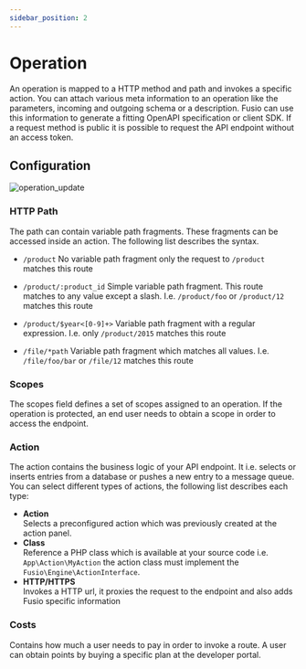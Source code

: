 ```yaml
---
sidebar_position: 2
---
```


# Operation

An operation is mapped to a HTTP method and path and invokes a specific action. You can attach various meta information
to an operation like the parameters, incoming and outgoing schema or a description. Fusio can use this information to
generate a fitting OpenAPI specification or client SDK. If a request method is public it is possible to request the API
endpoint without an access token.

## Configuration

![operation_update](/img/backend/api/operation_update.png)

### HTTP Path

The path can contain variable path fragments. These fragments can be accessed inside an action. The following list
describes the syntax.

* `/product`
  No variable path fragment only the request to `/product` matches this route

* `/product/:product_id`
  Simple variable path fragment. This route matches to any value except a slash. I.e. `/product/foo` or `/product/12`
  matches this route

* `/product/$year<[0-9]+>`
  Variable path fragment with a regular expression. I.e. only `/product/2015` matches this route

* `/file/*path`
  Variable path fragment which matches all values. I.e. `/file/foo/bar` or `/file/12` matches this route

### Scopes

The scopes field defines a set of scopes assigned to an operation. If the operation is protected, an end user needs to
obtain a scope in order to access the endpoint.

### Action

The action contains the business logic of your API endpoint. It i.e. selects or inserts entries from a database or
pushes a new entry to a message queue. You can select different types of actions, the following list describes each
type:

* __Action__  
  Selects a preconfigured action which was previously created at the action panel.
* __Class__  
  Reference a PHP class which is available at your source code i.e. `App\Action\MyAction` the action class must implement
  the `Fusio\Engine\ActionInterface`.
* __HTTP/HTTPS__  
  Invokes a HTTP url, it proxies the request to the endpoint and also adds Fusio specific information

### Costs

Contains how much a user needs to pay in order to invoke a route. A user can obtain points by buying a
specific plan at the developer portal.

